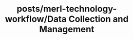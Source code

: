 ---
layout: category
title: posts/merl-technology-workflow/Data Collection and Management
permalink: 'posts/merl-technology-workflow/data-collection-and-management'
---